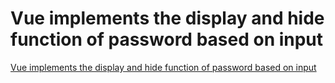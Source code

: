 # Vue implements the display and hide function of password based on input
[Vue implements the display and hide function of password based on input](https://aiwithcloud.com/2022/09/15/vue_implements_the_display_and_hide_function_of_password_based_on_input/)